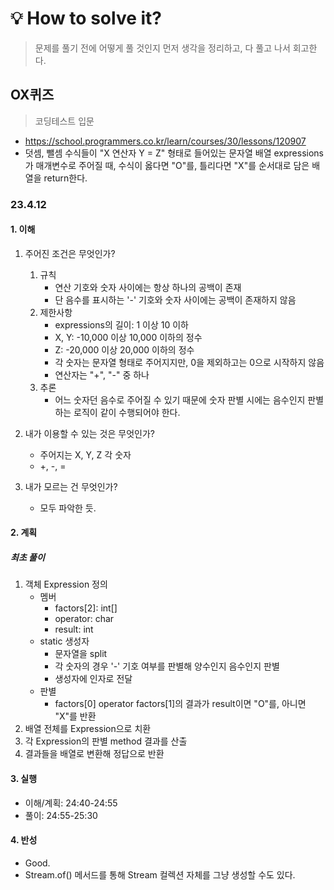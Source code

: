 # 💡 How to solve it?
> 문제를 풀기 전에 어떻게 풀 것인지 먼저 생각을 정리하고, 다 풀고 나서 회고한다.

## OX퀴즈

> 코딩테스트 입문

- https://school.programmers.co.kr/learn/courses/30/lessons/120907
- 덧셈, 뺄셈 수식들이 "X 연산자 Y = Z" 형태로 들어있는
  문자열 배열 expressions가 매개변수로 주어질 때,
  수식이 옳다면 "O"를, 틀리다면 "X"를 순서대로 담은 배열을 return한다.

### 23.4.12

#### 1. 이해

1. 주어진 조건은 무엇인가?
   1. 규칙
      - 연산 기호와 숫자 사이에는 항상 하나의 공백이 존재
      - 단 음수를 표시하는 '-' 기호와 숫자 사이에는 공백이 존재하지 않음
   2. 제한사항
      - expressions의 길이: 1 이상 10 이하
      - X, Y: -10,000 이상 10,000 이하의 정수
      - Z: -20,000 이상 20,000 이하의 정수
      - 각 숫자는 문자열 형태로 주어지지만, 0을 제외하고는 0으로 시작하지 않음
      - 연산자는 "+", "-" 중 하나
   3. 추론
      - 어느 숫자던 음수로 주어질 수 있기 때문에
        숫자 판별 시에는 음수인지 판별하는 로직이 같이 수행되어야 한다.

2. 내가 이용할 수 있는 것은 무엇인가?
   - 주어지는 X, Y, Z 각 숫자
   - +, -, =

3. 내가 모르는 건 무엇인가?
   - 모두 파악한 듯.

#### 2. 계획

##### 최초 풀이

1. 객체 Expression 정의
   - 멤버
     - factors[2]: int[]
     - operator: char
     - result: int
   - static 생성자
     - 문자열을 split
     - 각 숫자의 경우 '-' 기호 여부를 판별해 양수인지 음수인지 판별
     - 생성자에 인자로 전달
   - 판별
     - factors[0] operator factors[1]의 결과가 result이면
       "O"를, 아니면 "X"를 반환
2. 배열 전체를 Expression으로 치환
3. 각 Expression의 판별 method 결과를 산출
4. 결과들을 배열로 변환해 정답으로 반환

#### 3. 실행

- 이해/계획: 24:40-24:55
- 풀이: 24:55-25:30

#### 4. 반성

- Good.
- Stream.of() 메서드를 통해 Stream 컬렉션 자체를 그냥 생성할 수도 있다.
